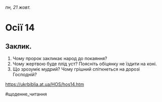 
_пн, 21 жовт._

# Осії 14

## Заклик.
1. Чому пророк закликає народ до покаяння? 
2. Чому жертвою буде плід уст? Поясніть обіцянку не їздити на коні.
3. Що зрозуміє мудрий? Чому грішний спіткнеться на дорозі Господній?

https://ukrbiblia.at.ua/HOS/hos14.htm 

#щоденне_читання
